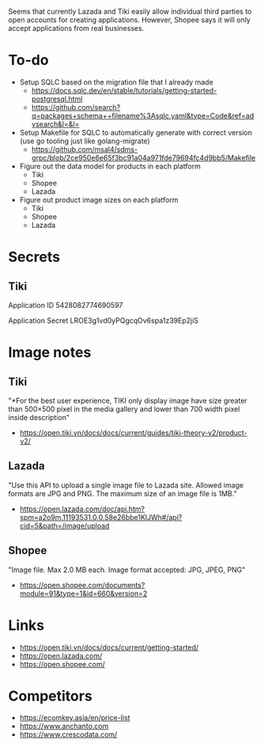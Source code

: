 Seems that currently Lazada and Tiki easily allow individual third parties to open accounts for creating applications. However, Shopee says it will only accept applications from real businesses.

# To-do
- Setup SQLC based on the migration file that I already made
  - https://docs.sqlc.dev/en/stable/tutorials/getting-started-postgresql.html
  - https://github.com/search?q=packages+schema++filename%3Asqlc.yaml&type=Code&ref=advsearch&l=&l=
- Setup Makefile for SQLC to automatically generate with correct version (use go tooling just like golang-migrate)
  - https://github.com/msal4/sdms-grpc/blob/2ce950e6e65f3bc91a04a971fde79694fc4d9bb5/Makefile
- Figure out the data model for products in each platform
  - Tiki
  - Shopee
  - Lazada
- Figure out product image sizes on each platform
  - Tiki
  - Shopee
  - Lazada

# Secrets

## Tiki
Application ID
5428082774690597

Application Secret
LROE3g1vd0yPQgcqOv6spa1z39Ep2jiS

# Image notes

## Tiki
"*For the best user experience, TIKI only display image have size greater than 500×500 pixel in the media gallery and lower than 700 width pixel inside description"
- https://open.tiki.vn/docs/docs/current/guides/tiki-theory-v2/product-v2/

## Lazada
"Use this API to upload a single image file to Lazada site. Allowed image formats are JPG and PNG. The maximum size of an image file is 1MB."
- https://open.lazada.com/doc/api.htm?spm=a2o9m.11193531.0.0.58e26bbe1KlJWh#/api?cid=5&path=/image/upload

## Shopee
"Image file. Max 2.0 MB each. Image format accepted: JPG, JPEG, PNG"
- https://open.shopee.com/documents?module=91&type=1&id=660&version=2

# Links
- https://open.tiki.vn/docs/docs/current/getting-started/
- https://open.lazada.com/
- https://open.shopee.com/

# Competitors

- https://ecomkey.asia/en/price-list
- https://www.anchanto.com
- https://www.crescodata.com/
